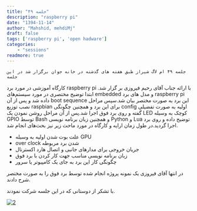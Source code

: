 ```yaml
---
title: "جلسه ۴۹"
description: "raspberry pi"
date: "1394-11-14"
author: "Mahshid, mehdiMj"
draft: false
tags: ['raspberry pi', 'open hadware']
categories:
    - "sessions"
readmore: true
---
```

    جلسه ۴۹ ام لاگ شیراز طبق هفته های گذشته در خانه جوان برگزار شد در این جلسه
کارگاه آموزشی در مورد برد raspberry pi با ارائه جناب آقای رحیم فیروزی بر گزار
شد. ابتدا توضیح مختصری در مورد سیستم‌های embedded و مدل های برد raspberry pi
داده شد و پس از آن boot sequence این برد به صورت مختصر بیان شد.سپس مراحل نصب
توزیع raspbian برای این برد و همچنین چگونگی config اولیه به صورت تفضیلی گفته و
روی برد فوق اجرا شد.پس از آن مراحل روشن نمودن یک LED کوچک به وسیله GPIO توسط
Bash و همچنین زبان برنامه نویسی Python و Lua توضیح داده و روی برد اجرا
گردید.در طول زمان ارایه و کارگاه در مورد ماحث زیر نیز بحث‌های انجام شد.

  * علت بوت شدن اولیه به وسیله GPU
  * over clock شدن برد مربوطه
  * جریان خروجی برای مدارهای جانبی و اتصال هارد اکسترنال
  * زبان برنامه نویسی مناسب جهت کار کردن با برد فوق
  * چگونگی کار این برد به جای یک کامپیوتر یا سرور

در انتها آقای فیروزی یک نمونه پروژه انجام شده توسط برد فوق را به صورت مختصر
شرح دادند.

با تشکر از دوستانی که در این جلسه شرکت نمودند.

[![2](../../img/a33a4c20-fdbb-11e6-86dd-a088b4d860141488289302.0597765.jpeg)](img/a33a4c20-fdbb-11e6-86dd-a088b4d860141488289302.0597765.jpeg)
